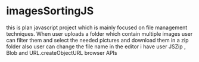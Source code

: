 # imagesSortingJS
this is  plan javascript project which is mainly focused on file management techniques. When user uploads a folder which contain multiple images user can filter them and select the needed pictures and download them in a zip folder also user can change the file name in the editor i have user JSZip , Blob and URL.createObjectURL browser APIs
